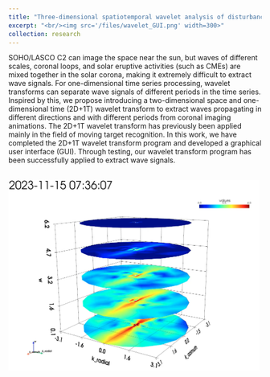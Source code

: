 ```yaml
---
title: "Three-dimensional spatiotemporal wavelet analysis of disturbances propagation and evolution in the solar corona."
excerpt: "<br/><img src='/files/wavelet_GUI.png' width=300>"
collection: research
---
```


SOHO/LASCO C2 can image the space near the sun, but waves of different scales, coronal loops, and solar eruptive activities (such as CMEs) are mixed together in the solar corona, making it extremely difficult to extract wave signals. For one-dimensional time series processing, wavelet transforms can separate wave signals of different periods in the time series. Inspired by this, we propose introducing a two-dimensional space and one-dimensional time (2D+1T) wavelet transform to extract waves propagating in different directions and with different periods from coronal imaging animations. The 2D+1T wavelet transform has previously been applied mainly in the field of moving target recognition. In this work, we have completed the 2D+1T wavelet transform program and developed a graphical user interface (GUI). Through testing, our wavelet transform program has been successfully applied to extract wave signals.

<br/><img src='/files/wavelet_GUI.png' width=500>

